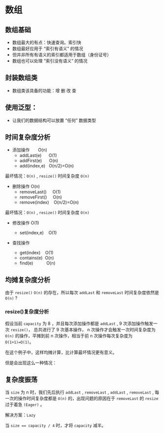 # 数组

## 数组基础
* 数组最大的有点：快速查询。索引快
* 数组最好应用于 “索引有语义” 的情况
* 但并非所有有语义的索引都适用于数组（身份证号）
* 数组也可以处理 ”索引没有语义“ 的情况

## 封装数组类
* 数组类该具备的功能：增 删 改 查

## 使用泛型：
* 让我们的数据结构可以放置 “任何” 数据类型

## 时间复杂度分析
* 添加操作&nbsp;&nbsp;&nbsp;&nbsp;&nbsp;&nbsp; O(n)
  * addLast(e)&nbsp;&nbsp;&nbsp;&nbsp;&nbsp; O(1)
  * addFirst(e)&nbsp;&nbsp;&nbsp;&nbsp;&nbsp; O(n)
  * add(index,e)&nbsp;&nbsp;&nbsp;O(n/2)=O(n)

最坏情况：`O(n)` , `resize()` 时间复杂度 `O(n)`

* 删除操作 O(n)
  * removeLast()&nbsp;&nbsp;&nbsp;&nbsp;&nbsp;O(1)
  * removeFirst()&nbsp;&nbsp;&nbsp;&nbsp;&nbsp;O(n)
  * remove(index)&nbsp;&nbsp;&nbsp;&nbsp;O(n/2)=O(n)

最坏情况：`O(n)` , `resize()` 时间复杂度 `O(n)`


* 修改操作 O(1)
  * set(index,e)&nbsp;&nbsp;&nbsp;&nbsp;O(1)


* 查找操作
  * get(index)&nbsp;&nbsp;&nbsp; O(1)
  * contains(e)&nbsp;&nbsp;O(n)
  * find(e) &nbsp; &nbsp; &nbsp; &nbsp; &nbsp; O(n)

## 均摊复杂度分析
由于 `resize()` `O(n)` 的存在，所以每次 `addLast` 和 `removeLast` 时间复杂度依然是 `O(n)` ?
### resize()复杂度分析
假设当前 `capacity` 为 8 ，并且每次添加操作都是 `addLast` , 9 次添加操作触发一次 `resize()`， 总共进行了 9 次基本操作， n 次操作才会触发一次时间复杂度为 `O(n)` 的操作，平摊到前 n 次操作，相当于前 n 次操作每次复杂度为 `O(1+1)=O(1)`。

在这个例子中，这样均摊计算，比计算最坏情况更有意义。

但是会出现这么一种情况：

## 复杂度振荡
当 `size` 为 n 时，我们先后执行 `addLast` , `removeLast` , `addLast` , `removeLast` , 每一次的操作时间复杂度都是 `O(n)` 的，出现问题的原因在于 `removeLast` 的 `resize` 过于着急 `(Eager)` 。

解决方案：`Lazy`

当 `size == capacity / 4` 时，才将 `capacity` 减半。
